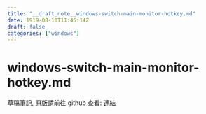 ```yaml
---
title: "__draft_note__windows-switch-main-monitor-hotkey.md"
date: 1919-08-10T11:45:14Z
draft: false
categories: ["windows"]
---
```


# windows-switch-main-monitor-hotkey.md

草稿筆記, 原版請前往 github 查看: [連結](https://github.com/tinghaolai/just-random-note/blob/master/windows/windows-switch-main-monitor-hotkey.md)